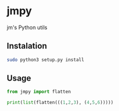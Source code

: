# jmpy
jm's Python utils

## Instalation

```bash
sudo python3 setup.py install
```

## Usage

```python
from jmpy import flatten

print(list(flatten(((1,2,3), (4,5,6)))))
```


